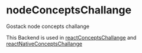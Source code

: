 # nodeConceptsChallange
Gostack node concepts challange


This Backend is used in [reactConceptsChallange](https://github.com/rodvl/reactConceptsChallange) and [reactNativeConceptsChallange](https://github.com/rodvl/reactNativeConceptsChallange)
